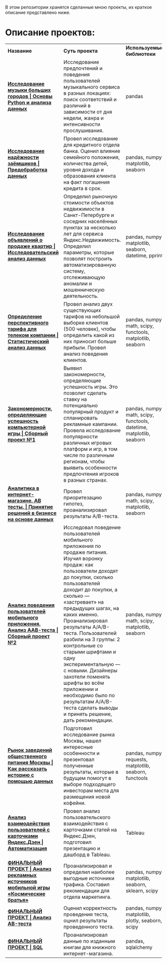 В этом репозитории хранятся сделанные мною проекты, их краткое описание представлено ниже.
# Описание проектов: 
<table>
<tr>
<td><b>Название</b></td>
<td><b>Суть проекта</b></td>
<td><b>Используемые библиотеки</b></td>  
</tr><tr>
<td><a href="https://github.com/SabirovVladimir/Yandex_Practicum/blob/main/Исследование%20музыки%20больших%20городов%20%7C%20Основы%20Python%20и%20анализа%20данных/Яндекс%20музыка.ipynb" rel="nofollow">
<b>Исследование музыки больших городов | Основы Python и анализа данных</b></a></td>
<td>Исследование предпочтений и поведения пользователей музыкального сервиса в разных локациях: поиск соответствий и различий в зависимости от дня недели, жанра и интенсивности прослушивания.</td>
<td>pandas</td>
</tr><tr>
<td><a href="https://github.com/SabirovVladimir/Yandex_Practicum/blob/main/Исследование%20надёжности%20заёмщиков%20%7C%20Предобработка%20данных/Исследование%20надежности%20заемщиков.ipynb" rel="nofollow">
<b>Исследование надёжности заёмщиков | Предобработка данных</b></a></td>
<td>Провел исследование для кредитного отдела банка. Оценил влияние семейного положения, количества детей, уровня дохода и образования клиента на факт погашения кредита в срок.</td>
<td>pandas, numpy, matplotlib, seaborn</td>
</tr><tr>
<td><a href="https://github.com/SabirovVladimir/Yandex_Practicum/blob/main/Исследование%20объявлений%20о%20продаже%20квартир%20%7C%20Исследовательский%20анализ%20данных/Анализ%20рынка%20недвижимости%20в%20Санкт_Петербурге.ipynb" rel="nofollow">
<b>Исследование объявлений о продаже квартир | Исследовательский анализ данных</b></a></td>
<td>Определил рыночную стоимости объектов недвижимости в Санкт-Петербурге и соседних населённых пунктах за несколько лет для сервиса Яндекс.Недвижимость. Определил параметры, которые позволят построить автоматизированную систему, отслеживающую аномалии и мошенническую деятельность.</td>
<td>pandas, numpy, matplotlib, seaborn, datetime, pprint</td>
</tr><tr>
<td><a href="https://github.com/SabirovVladimir/Yandex_Practicum/blob/main/Определение%20перспективного%20тарифа%20для%20телеком%20компании%20%7C%20Статистический%20анализ%20данных/Анализ%20тарифов%20сотовой%20связи.ipynb" rel="nofollow">
<b>Определение перспективного тарифа для телеком компании | Статистический анализ данных</b></a></td>
<td>Провел анализ двух существующих тарифов на небольшой выборке клиентов (500 человек), чтобы определить какой из них приносит больше прибыли. Провел анализ поведения клиентов.</td>
<td>pandas, numpy, math, scipy, functools, matplotlib, seaborn</td>
</tr><tr>
<td><a href="https://github.com/SabirovVladimir/Yandex_Practicum/blob/main/Закономерности%2C%20определяющие%20успешность%20компьютерной%20игры%20%7C%20Сборный%20проект/Оценка%20популярности%20продуктов%20магазина%20компьютерных%20игр..ipynb" rel="nofollow">
<b>Закономерности, определяющие успешность компьютерной игры | Сборный проект №1</b></a></td>
<td>Выявил закономерности, определяющие успешность игры. Это позволит сделать ставку на потенциально популярный продукт и спланировать рекламные кампании. Провела исследование популярности различных игровых платформ и игр, в том числе по различным регионам, чтобы выявить особенности предпочтения игроков в разных странах.</td>
<td>pandas, numpy, math, scipy, functools, datetime, matplotlib, seaborn</td>
</tr><tr>
<td><a href="https://github.com/SabirovVladimir/Yandex_Practicum/blob/main/Аналитика%20в%20интернет-магазине.%20AB%20тесты.%20%7C%20Принятие%20решений%20в%20бизнесе%20на%20основе%20данных/Анализ%20рекламных%20компаний%20развлекательного%20приложения.ipynb" rel="nofollow">
<b>Аналитика в интернет-магазине. AB тесты. | Принятие решений в бизнесе на основе данных</b></a></td>
<td>Провел приоритезацию гипотез, проанализировал результаты A/B-теста.</td>
<td>pandas, numpy, math, scipy, matplotlib, seaborn</td>
</tr><tr>
<td><a href="https://github.com/SabirovVladimir/Yandex_Practicum/blob/main/Анализ%20поведения%20пользователей%20мобильного%20приложения.%20Анализ%20ААВ-теста%20%7C%20Сборный%20проект/Воронка%20продаж%20продуктов%20мобильного%20приложения.ipynb" rel="nofollow">
<b>Анализ поведения пользователей мобильного приложения. Анализ ААВ-теста | Сборный проект №2</b></a></td>
<td>Исследовал поведение пользователей мобильного приложения по продаже питания. Изучил воронку продаж: как пользователи доходят до покупки, сколько пользователей доходит до покупки, а сколько — «застревает» на предыдущих шагах, на каких именно. Проанализировал результаты A/A/B-теста. Пользователей разбили на 3 группы: 2 контрольные со старыми шрифтами и одну экспериментальную — с новыми. Дизайнеры захотели поменять шрифты во всём приложении и необходимо было по результатам A/A/B-теста сделать выводы и принять решение, дать рекомендации.</td>
<td>pandas, numpy, math, scipy, matplotlib, seaborn</td>
</tr><tr>
<td><a href="https://github.com/SabirovVladimir/Yandex_Practicum/blob/main/Рынок%20заведений%20общественного%20питания%20Москвы%20%7C%20Как%20рассказать%20историю%20с%20помощью%20данных/Рынок%20заведений%20общественного%20питания%20Москвы.ipynb" rel="nofollow">
<b>Рынок заведений общественного питания Москвы | Как рассказать историю с помощью данных</b></a></td>
<td>Подготовил исследование рынка Москвы, нашел интересные особенности и презентовал полученные результаты, которые в будущем помогут в выборе подходящего инвесторам места для размещения новой кофейни.</td>
<td>pandas, numpy, requests, matplotlib, seaborn, functools</td>
</tr><tr>
<td><a href="https://github.com/SabirovVladimir/Yandex_Practicum/blob/main/Анализ%20взаимодействия%20пользователей%20с%20карточками%20Яндекс.Дзен%20%7C%20Автоматизация%20(дашборды)/Презентация.%20Дашборд%20Яндекс.Дзен.pdf" rel="nofollow">
<b>Анализ взаимодействия пользователей с карточками Яндекс.Дзен | Автоматизация</b></a></td>
<td>Провел анализ пользовательского взаимодействия с карточками статей на Яндекс.Дзен, подготовил презентацию и дашборд в Tableau.</td>
<td>Tableau</td>
</tr><tr>
<td><a href="https://github.com/SabirovVladimir/Yandex_Practicum/blob/main/ФИНАЛЬНЫЙ%20ПРОЕКТ%20%7C%20Анализ%20рекламных%20источников%20мобильной%20игры%20«Космические%20братья»/Анализ%20рекламных%20источников%20мобильной%20игры%20«Космические%20братья».ipynb" rel="nofollow">
<b>ФИНАЛЬНЫЙ ПРОЕКТ | Анализ рекламных источников мобильной игры «Космические братья»</b></a></td>
<td>Проанализировал и определил наиболее выгодные источники трафика. Составил рекомендации для отдела маркетинга.</td>
<td>pandas, numpy, matplotlib, seaborn, sklearn, scipy</td>
</tr><tr>
<td><a href="https://github.com/SabirovVladimir/Yandex_Practicum/blob/main/ФИНАЛЬНЫЙ%20ПРОЕКТ%20%7C%20Анализ%20АB-теста/Финальный%20проект%20АВ%20тест.ipynb" rel="nofollow">
<b>ФИНАЛЬНЫЙ ПРОЕКТ | Анализ АB-теста</b></a></td>
<td>Оценил корректность проведения теста, оцнил результаты проведенного теста.</td>
<td>pandas, numpy, matplotlib, plotly, seaborn, scipy</td>
</tr><tr>
<td><a href="https://github.com/SabirovVladimir/Yandex_Practicum/blob/main/ФИНАЛЬНЫЙ%20ПРОЕКТ%20%7C%20SQL/SQL.ipynb" rel="nofollow">
<b>ФИНАЛЬНЫЙ ПРОЕКТ | SQL</b></a></td>
<td>Проанализировал данные по изданным книгам для книжного интернет-магазина.</td>
<td>pandas, sqlalchemy</td>
</tr><tr>
</table>
